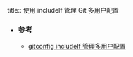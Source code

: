 title:: 使用 includeIf 管理 Git 多用户配置

- ### 参考
	- [gitconfig includeIf 管理多用户配置](https://einverne.github.io/post/2020/10/gitconfig-includeIf.html)